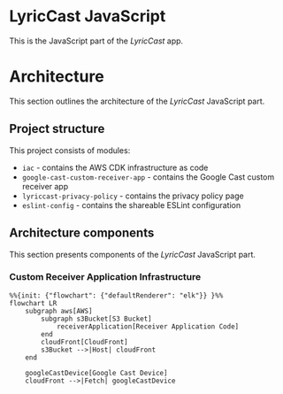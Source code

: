 # LyricCast JavaScript

This is the JavaScript part of the _LyricCast_ app.

# Architecture

This section outlines the architecture of the _LyricCast_ JavaScript part.

## Project structure

This project consists of modules:

- `iac` - contains the AWS CDK infrastructure as code
- `google-cast-custom-receiver-app` - contains the Google Cast custom receiver app
- `lyriccast-privacy-policy` - contains the privacy policy page
- `eslint-config` - contains the shareable ESLint configuration

## Architecture components

This section presents components of the _LyricCast_ JavaScript part.

### Custom Receiver Application Infrastructure

```mermaid
%%{init: {"flowchart": {"defaultRenderer": "elk"}} }%%
flowchart LR
    subgraph aws[AWS]
        subgraph s3Bucket[S3 Bucket]
            receiverApplication[Receiver Application Code]
        end
        cloudFront[CloudFront]
        s3Bucket -->|Host| cloudFront
    end

    googleCastDevice[Google Cast Device]
    cloudFront -->|Fetch| googleCastDevice
```
